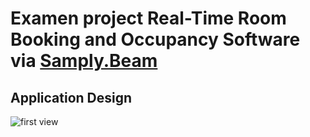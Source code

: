 # Examen project Real-Time Room Booking and Occupancy Software via [Samply.Beam](https://github.com/samply/beam)

## Application Design

![first view](./Logo.svg)

